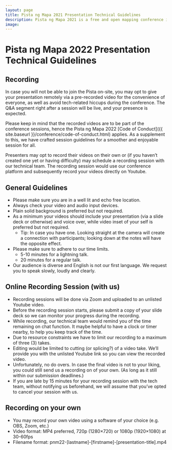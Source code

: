 ```yaml
---
layout: page
title: Pista ng Mapa 2021 Presentation Technical Guidelines
description: Pista ng Mapa 2021 is a free and open mapping conference in the Philippines
image:
---
```

<h1 class="color-primary-4">Pista ng Mapa 2022 Presentation Technical Guidelines</h1>

## Recording

In case you will not be able to join the Pista on-site, you may opt to give your presentation remotely via a pre-recorded video for the convenience of everyone, as well as avoid tech-related hiccups during the conference. The Q&A segment right after a session will be live, and your presence is expected.

Please keep in mind that the recorded videos are to be part of the conference sessions, hence the Pista ng Mapa 2022 [Code of Conduct]({{ site.baseurl }}/conference/code-of-conduct.html) applies. As a supplement to this, we have crafted session guidelines for a smoother and enjoyable session for all.

Presenters may opt to record their videos on their own or (if you haven’t created one yet or having difficulty) may schedule a recording session with our technical team. The recording session would use our conference platform and subsequently record your videos directly on Youtube.

## General Guidelines

- Please make sure you are in a well lit and echo free location.
- Always check your video and audio input devices.
- Plain solid background is preferred but not required.
- As a minimum your videos should include your presentation (via a slide deck or otherwise) and voice over, while video inset of your self is preferred but not required.
    - Tip: In case you have one. Looking straight at the camera will create a connection with participants; looking down at the notes will have the opposite effect.
- Please make sure to adhere to our time limits.
    - 5-10 minutes for a lightning talk.
    - 20 minutes for a regular talk.
- Our audience is diverse and English is not our first language. We request you to speak slowly, loudly and clearly.

## Online Recording Session (with us)

- Recording sessions will be done via Zoom and uploaded to an unlisted Youtube video.
- Before the recording session starts, please submit a copy of your slide deck so we can monitor your progress during the recording.
- While recording, our technical team would remind you of the time remaining on chat function. It maybe helpful to have a clock or timer nearby, to help you keep track of the time.
- Due to resource constraints we have to limit our recording to a maximum of three (3) takes.
- Editing would be limited to cutting (or splicing?) of a video take.
We’ll provide you with the unlisted Youtube link so you can view the recorded video.
- Unfortunately, no do overs. In case the final video is not to your liking, you could still send us a recording on of your own. (As long as it still within our submission deadlines.)
- If you are late by 15 minutes for your recording session with the tech team, without notifying us beforehand, we will assume that you’ve opted to cancel your session with us. 

## Recording on your own

- You may record your own video using a software of your choice (e.g. OBS, Zoom, etc.)
- Video format: MP4 preferred, 720p (1280×720) or 1080p (1920×1080) at 30-60fps
- Filename format: pnm22-[lastname]-[firstname]-[presentation-title].mp4
